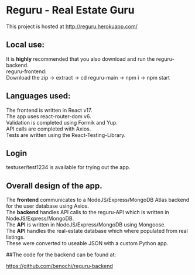 # Reguru - Real Estate Guru

This project is hosted at http://reguru.herokuapp.com/

## Local use:
It is **highly** recommended that you also download and run the reguru-backend.  
reguru-frontend:  
Download the zip -> extract -> cd reguru-main -> npm i -> npm start  

## Languages used:

The frontend is written in React v17.  
The app uses react-router-dom v6.  
Validation is completed using Formik and Yup.  
API calls are completed with Axios.  
Tests are written using the React-Testing-Library.  

## Login

testuser/test1234 is available for trying out the app. 

## Overall design of the app.

The **frontend** communicates to a NodeJS/Express/MongoDB Atlas backend for the user database using Axios.  
The **backend** handles API calls to the reguru-API which is written in NodeJS/Express/MongoDB.  
The **API** is written in NodeJS/Express/MongoDB using Mongoose.  
The **API** handles the real-estate database which where populated from real listings.  
These were converted to useable JSON with a custom Python app. 


##The code for the backend can be found at:

https://github.com/benochi/reguru-backend
